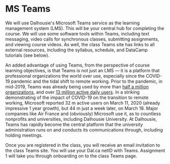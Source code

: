 # MS Teams

We will use Dalhousie's Microsoft Teams service as the learning management system (LMS). This will be your central hub for completing the course. We will use some software tools within Teams, including text messaging, video calls for synchronous classes, submitting assignments, and viewing course videos. As well, the class Teams site has links to all external resources, including the syllabus, schedule, and DataCamp tutorials (see below).

An added advantage of using Teams, from the perspective of course learning objectives, is that Teams is not just an LMS — it is a platform that professional organizations the world over use, especially since the COVID-19 pandemic and the tidal shift to remote working. Prior to the pandemic, in mid-2019, Teams was already being used by more than [half a million organizations](https://news.microsoft.com/europe/2019/03/27/the-future-of-work-these-companies-are-using-microsoft-teams-to-take-collaboration-to-a-whole-new-level/), and over [13 million active daily users](https://www.geekwire.com/2019/heres-many-people-use-microsoft-teams-every-day-compares-rival-slack/). In a striking demonstrating of the impact of COVID-19 on the transition to remote working, Microsoft reported 32 m active users on March 11, 2020 (already impressive 1 year growth), but 44 m just a week later, on March 18. Major companies like Air France and (obviously) Microsoft use it, as to countless nonprofits and universities, including Dalhousie University. At Dalhousie, Teams has rapidly become the central platform that the university administration runs on and conducts its communications through, including holding meetings.

Once you are registered in the class, you will receive an email invitation to the class Teams site. You will use your Dal.ca netID with Teams. Assignment 1 will take you through onboarding on to the class Teams page.
